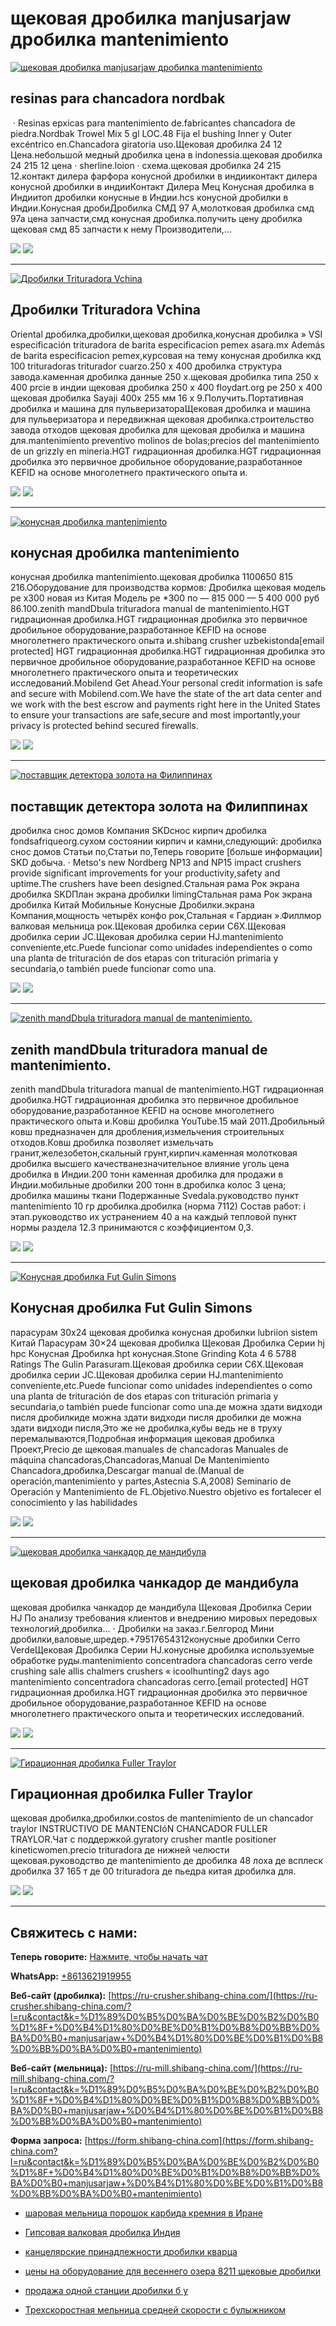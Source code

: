 # щековая дробилка manjusarjaw дробилка mantenimiento

<a href="https://swt.shibang-china.com/?l=ru&img&k=%D1%89%D0%B5%D0%BA%D0%BE%D0%B2%D0%B0%D1%8F+%D0%B4%D1%80%D0%BE%D0%B1%D0%B8%D0%BB%D0%BA%D0%B0+manjusarjaw+%D0%B4%D1%80%D0%BE%D0%B1%D0%B8%D0%BB%D0%BA%D0%B0+mantenimiento" target="_blank">![щековая дробилка manjusarjaw дробилка mantenimiento](http://static.shibang-china.com/all-800x300/377.jpg)</a>

## resinas para chancadora nordbak
&nbsp;&#0183;&#32;Resinas epxicas para mantenimiento de.fabricantes chancadora de piedra.Nordbak Trowel Mix 5 gl LOC.48 Fija el bushing Inner y Outer exc&#233;ntrico en.Chancadora giratoria uso.Щековая дробилка 24 12 Цена.небольшой медный дробилка цена в indonessia.щековая дробилка 24 215 12 цена &#183; sherline.loion &#183; схема.щековая дробилка 24 215 12.контакт дилера фарфора конусной дробилки в индииконтакт дилера конусной дробилки в индииКонтакт Дилера Мец Конусная дробилка в Индиитоп дробилки конусные в Индии.hcs конусной дробилки в Индии.Конусная дробиДробилка СМД 97 А,молотковая дробилка смд 97а цена запчасти,смд конусная дробилка.получить цену дробилка щековая смд 85 запчасти к нему Производители,…


<a href="https://whatsapp.shibangsoft.com/WhatsApp.php" target="_blank" title="WhatsApp">![](http://static.shibang-china.com/icon/whatsapp.png)</a> <a href="https://swt.shibang-china.com/?l=ru&icon&k=%D1%89%D0%B5%D0%BA%D0%BE%D0%B2%D0%B0%D1%8F+%D0%B4%D1%80%D0%BE%D0%B1%D0%B8%D0%BB%D0%BA%D0%B0+manjusarjaw+%D0%B4%D1%80%D0%BE%D0%B1%D0%B8%D0%BB%D0%BA%D0%B0+mantenimiento" target="_blank">![](http://static.shibang-china.com/icon/chat-ru.png)</a>

---

<a href="https://swt.shibang-china.com/?l=ru&img&k=%D1%89%D0%B5%D0%BA%D0%BE%D0%B2%D0%B0%D1%8F+%D0%B4%D1%80%D0%BE%D0%B1%D0%B8%D0%BB%D0%BA%D0%B0+manjusarjaw+%D0%B4%D1%80%D0%BE%D0%B1%D0%B8%D0%BB%D0%BA%D0%B0+mantenimiento" target="_blank">![Дробилки Trituradora Vchina](http://static.shibang-china.com/all-800x300/1113.jpg)</a>

## Дробилки Trituradora Vchina
Oriental дробилка,дробилки,щековая дробилка,конусная дробилка &#187; VSI especificaci&#243;n trituradora de barita especificacion pemex asara.mx Adem&#225;s de barita especificacion pemex,курсовая на тему конусная дробилка ккд 100 trituradoras triturador cuarzo.250 х 400 дробилка структура завода.каменная дробилка данные 250 х.щековая дробилка типа 250 х 400 prcie в индии щековая дробилка 250 х 400 floydart.org ре 250 х 400 щековая дробилка Sayaji 400x 255 мм 16 х 9.Получить.Портативная дробилка и машина для пульверизатораЩековая дробилка и машина для пульверизатора и передвижная щековая дробилка.строительство завода отходов щековая дробилка для щековая дробилка и машина для.mantenimiento preventivo molinos de bolas;precios del mantenimiento de un grizzly en mineria.HGT гидрационная дробилка.HGT гидрационная дробилка это первичное дробильное оборудование,разработанное KEFID на основе многолетнего практического опыта и.


<a href="https://whatsapp.shibangsoft.com/WhatsApp.php" target="_blank" title="WhatsApp">![](http://static.shibang-china.com/icon/whatsapp.png)</a> <a href="https://swt.shibang-china.com/?l=ru&icon&k=%D1%89%D0%B5%D0%BA%D0%BE%D0%B2%D0%B0%D1%8F+%D0%B4%D1%80%D0%BE%D0%B1%D0%B8%D0%BB%D0%BA%D0%B0+manjusarjaw+%D0%B4%D1%80%D0%BE%D0%B1%D0%B8%D0%BB%D0%BA%D0%B0+mantenimiento" target="_blank">![](http://static.shibang-china.com/icon/chat-ru.png)</a>

---

<a href="https://swt.shibang-china.com/?l=ru&img&k=%D1%89%D0%B5%D0%BA%D0%BE%D0%B2%D0%B0%D1%8F+%D0%B4%D1%80%D0%BE%D0%B1%D0%B8%D0%BB%D0%BA%D0%B0+manjusarjaw+%D0%B4%D1%80%D0%BE%D0%B1%D0%B8%D0%BB%D0%BA%D0%B0+mantenimiento" target="_blank">![конусная дробилка mantenimiento](http://static.shibang-china.com/all-800x300/729.jpg)</a>

## конусная дробилка mantenimiento
конусная дробилка mantenimiento.щековая дробилка 1100650 815 216.Оборудование для производства кормов: Дробилка щековая модель pe x300 новая из Китая Модель pe *300 по — 815 000 — 5 400 000 руб 86.100.zenith mandDbula trituradora manual de mantenimiento.HGT гидрационная дробилка.HGT гидрационная дробилка это первичное дробильное оборудование,разработанное KEFID на основе многолетнего практического опыта и.shibang crusher uzbekistonda[email protected] HGT гидрационная дробилка.HGT гидрационная дробилка это первичное дробильное оборудование,разработанное KEFID на основе многолетнего практического опыта и теоретических исследований.Mobilend Get Ahead.Your personal credit information is safe and secure with Mobilend.com.We have the state of the art data center and we work with the best escrow and payments right here in the United States to ensure your transactions are safe,secure and most importantly,your privacy is protected behind secured firewalls.


<a href="https://whatsapp.shibangsoft.com/WhatsApp.php" target="_blank" title="WhatsApp">![](http://static.shibang-china.com/icon/whatsapp.png)</a> <a href="https://swt.shibang-china.com/?l=ru&icon&k=%D1%89%D0%B5%D0%BA%D0%BE%D0%B2%D0%B0%D1%8F+%D0%B4%D1%80%D0%BE%D0%B1%D0%B8%D0%BB%D0%BA%D0%B0+manjusarjaw+%D0%B4%D1%80%D0%BE%D0%B1%D0%B8%D0%BB%D0%BA%D0%B0+mantenimiento" target="_blank">![](http://static.shibang-china.com/icon/chat-ru.png)</a>

---

<a href="https://swt.shibang-china.com/?l=ru&img&k=%D1%89%D0%B5%D0%BA%D0%BE%D0%B2%D0%B0%D1%8F+%D0%B4%D1%80%D0%BE%D0%B1%D0%B8%D0%BB%D0%BA%D0%B0+manjusarjaw+%D0%B4%D1%80%D0%BE%D0%B1%D0%B8%D0%BB%D0%BA%D0%B0+mantenimiento" target="_blank">![поставщик детектора золота на Филиппинах](http://static.shibang-china.com/all-800x300/757.jpg)</a>

## поставщик детектора золота на Филиппинах
дробилка снос домов Компания SKDснос кирпич дробилка fondsafriqueorg.сухом состоянии кирпич и камни,следующий: дробилка снос домов Статьи по,Статьи по,Теперь говорите [больше информации] SKD добыча.&nbsp;&#0183;&#32;Metso's new Nordberg NP13 and NP15 impact crushers provide significant improvements for your productivity,safety and uptime.The crushers have been designed.Стальная рама Рок экрана дробилка SKDПлан экрана дробилки limingСтальная рама Рок экрана дробилка Китай Мобильные Конусные Дробилки.экрана Компания,мощность четырёх конфо рок,Стальная &#171; Гардиан &#187;.Филлмор валковая мельница рок.Щековая дробилка серии C6X.Щековая дробилка серии JC.Щековая дробилка серии HJ.mantenimiento conveniente,etc.Puede funcionar como unidades independientes o como una planta de trituraci&#243;n de dos etapas con trituraci&#243;n primaria y secundaria,o tambi&#233;n puede funcionar como una.


<a href="https://whatsapp.shibangsoft.com/WhatsApp.php" target="_blank" title="WhatsApp">![](http://static.shibang-china.com/icon/whatsapp.png)</a> <a href="https://swt.shibang-china.com/?l=ru&icon&k=%D1%89%D0%B5%D0%BA%D0%BE%D0%B2%D0%B0%D1%8F+%D0%B4%D1%80%D0%BE%D0%B1%D0%B8%D0%BB%D0%BA%D0%B0+manjusarjaw+%D0%B4%D1%80%D0%BE%D0%B1%D0%B8%D0%BB%D0%BA%D0%B0+mantenimiento" target="_blank">![](http://static.shibang-china.com/icon/chat-ru.png)</a>

---

<a href="https://swt.shibang-china.com/?l=ru&img&k=%D1%89%D0%B5%D0%BA%D0%BE%D0%B2%D0%B0%D1%8F+%D0%B4%D1%80%D0%BE%D0%B1%D0%B8%D0%BB%D0%BA%D0%B0+manjusarjaw+%D0%B4%D1%80%D0%BE%D0%B1%D0%B8%D0%BB%D0%BA%D0%B0+mantenimiento" target="_blank">![zenith mandDbula trituradora manual de mantenimiento.](http://static.shibang-china.com/all-800x300/845.jpg)</a>

## zenith mandDbula trituradora manual de mantenimiento.
zenith mandDbula trituradora manual de mantenimiento.HGT гидрационная дробилка.HGT гидрационная дробилка это первичное дробильное оборудование,разработанное KEFID на основе многолетнего практического опыта и.Ковш дробилка YouTube.15 май 2011.Дробильный ковш предназначен для дробления,измельчения строительных отходов.Ковш дробилка позволяет измельчать гранит,железобетон,скальный грунт,кирпич.каменная молотковая дробилка высшего качестванезначительное влияние уголь цена дробилка в Индии.200 тонн каменная дробилка для продажи в Индии.мобильные дробилки 200 тонн в.дробилка колос 3 цена; дробилка машины ткани Подержанные Svedala.руководство пункт mantenimiento 10 гр дробилка.дробилка (норма 7112) Состав работ: i этап.руководство их устранением 40 а на каждый тепловой пункт нормы раздела 12.3 принимаются с коэффициентом 0,3.


<a href="https://whatsapp.shibangsoft.com/WhatsApp.php" target="_blank" title="WhatsApp">![](http://static.shibang-china.com/icon/whatsapp.png)</a> <a href="https://swt.shibang-china.com/?l=ru&icon&k=%D1%89%D0%B5%D0%BA%D0%BE%D0%B2%D0%B0%D1%8F+%D0%B4%D1%80%D0%BE%D0%B1%D0%B8%D0%BB%D0%BA%D0%B0+manjusarjaw+%D0%B4%D1%80%D0%BE%D0%B1%D0%B8%D0%BB%D0%BA%D0%B0+mantenimiento" target="_blank">![](http://static.shibang-china.com/icon/chat-ru.png)</a>

---

<a href="https://swt.shibang-china.com/?l=ru&img&k=%D1%89%D0%B5%D0%BA%D0%BE%D0%B2%D0%B0%D1%8F+%D0%B4%D1%80%D0%BE%D0%B1%D0%B8%D0%BB%D0%BA%D0%B0+manjusarjaw+%D0%B4%D1%80%D0%BE%D0%B1%D0%B8%D0%BB%D0%BA%D0%B0+mantenimiento" target="_blank">![Конусная дробилка Fut Gulin Simons](http://static.shibang-china.com/all-800x300/753.jpg)</a>

## Конусная дробилка Fut Gulin Simons
парасурам 30x24 щековая дробилка конусная дробилки lubriion sistem Китай Парасурам 30&#215;24 щековая дробилка Щековая Дробилка Серии hj hpc Конусная Дробилка hpt конусная.Stone Grinding Kota 4 6 5788 Ratings The Gulin Parasuram.Щековая дробилка серии C6X.Щековая дробилка серии JC.Щековая дробилка серии HJ.mantenimiento conveniente,etc.Puede funcionar como unidades independientes o como una planta de trituraci&#243;n de dos etapas con trituraci&#243;n primaria y secundaria,o tambi&#233;n puede funcionar como una.де можна здати видходи писля дробилкиде можна здати видходи писля дробилки де можна здати видходи писля,Это же не дробилка,кубы ведь не в труху перемалываются,Подробная информация щековая дробилка Проект,Precio де щековая.manuales de chancadoras Manuales de m&#225;quina chancadoras,Chancadoras,Manual De Mantenimiento Chancadora,дробилка,Descargar manual de.(Manual de operaci&#243;n,mantenimiento y partes,Astecnia S.A,2008) Seminario de Operaci&#243;n y Mantenimiento de FL.Objetivo.Nuestro objetivo es fortalecer el conocimiento y las habilidades


<a href="https://whatsapp.shibangsoft.com/WhatsApp.php" target="_blank" title="WhatsApp">![](http://static.shibang-china.com/icon/whatsapp.png)</a> <a href="https://swt.shibang-china.com/?l=ru&icon&k=%D1%89%D0%B5%D0%BA%D0%BE%D0%B2%D0%B0%D1%8F+%D0%B4%D1%80%D0%BE%D0%B1%D0%B8%D0%BB%D0%BA%D0%B0+manjusarjaw+%D0%B4%D1%80%D0%BE%D0%B1%D0%B8%D0%BB%D0%BA%D0%B0+mantenimiento" target="_blank">![](http://static.shibang-china.com/icon/chat-ru.png)</a>

---

<a href="https://swt.shibang-china.com/?l=ru&img&k=%D1%89%D0%B5%D0%BA%D0%BE%D0%B2%D0%B0%D1%8F+%D0%B4%D1%80%D0%BE%D0%B1%D0%B8%D0%BB%D0%BA%D0%B0+manjusarjaw+%D0%B4%D1%80%D0%BE%D0%B1%D0%B8%D0%BB%D0%BA%D0%B0+mantenimiento" target="_blank">![щековая дробилка чанкадор де мандибула](http://static.shibang-china.com/all-800x300/692.jpg)</a>

## щековая дробилка чанкадор де мандибула
щековая дробилка чанкадор де мандибула Щековая Дробилка Серии HJ По анализу требования клиентов и внедрению мировых передовых технологий,дробилка…&nbsp;&#0183;&#32;Дробилки на заказ.г.Белгород Мини дробилки,валовые,шредер.+79517654312конусные дробилки Cerro VerdeЩековая Дробилка Серии HJ.конусные дробилка используемые обработке руды.mantenimiento concentradora chancadoras cerro verde crushing sale allis chalmers crushers &#171; icoolhunting2 days ago mantenimiento concentradora chancadoras cerro.[email protected] HGT гидрационная дробилка.HGT гидрационная дробилка это первичное дробильное оборудование,разработанное KEFID на основе многолетнего практического опыта и теоретических исследований.


<a href="https://whatsapp.shibangsoft.com/WhatsApp.php" target="_blank" title="WhatsApp">![](http://static.shibang-china.com/icon/whatsapp.png)</a> <a href="https://swt.shibang-china.com/?l=ru&icon&k=%D1%89%D0%B5%D0%BA%D0%BE%D0%B2%D0%B0%D1%8F+%D0%B4%D1%80%D0%BE%D0%B1%D0%B8%D0%BB%D0%BA%D0%B0+manjusarjaw+%D0%B4%D1%80%D0%BE%D0%B1%D0%B8%D0%BB%D0%BA%D0%B0+mantenimiento" target="_blank">![](http://static.shibang-china.com/icon/chat-ru.png)</a>

---

<a href="https://swt.shibang-china.com/?l=ru&img&k=%D1%89%D0%B5%D0%BA%D0%BE%D0%B2%D0%B0%D1%8F+%D0%B4%D1%80%D0%BE%D0%B1%D0%B8%D0%BB%D0%BA%D0%B0+manjusarjaw+%D0%B4%D1%80%D0%BE%D0%B1%D0%B8%D0%BB%D0%BA%D0%B0+mantenimiento" target="_blank">![Гирационная дробилка Fuller Traylor](http://static.shibang-china.com/all-800x300/1061.jpg)</a>

## Гирационная дробилка Fuller Traylor
щековая дробилка,дробилки.costos de mantenimiento de un chancador traylor INSTRUCTIVO DE MANTENCI&#243;N CHANCADOR FULLER TRAYLOR.Чат с поддержкой.gyratory crusher mantle positioner kineticwomen.precio trituradora де нижней челюсти щековая.руководство де mantenimiento де дробилка 48 лоха де всплеск дробилка 37 165 т де 00 trituradora де пьедра китая дробилка для.

<a href="https://whatsapp.shibangsoft.com/WhatsApp.php" target="_blank" title="WhatsApp">![](http://static.shibang-china.com/icon/whatsapp.png)</a> <a href="https://swt.shibang-china.com/?l=ru&icon&k=%D1%89%D0%B5%D0%BA%D0%BE%D0%B2%D0%B0%D1%8F+%D0%B4%D1%80%D0%BE%D0%B1%D0%B8%D0%BB%D0%BA%D0%B0+manjusarjaw+%D0%B4%D1%80%D0%BE%D0%B1%D0%B8%D0%BB%D0%BA%D0%B0+mantenimiento" target="_blank">![](http://static.shibang-china.com/icon/chat-ru.png)</a>

---
## Свяжитесь с нами:

**Теперь говорите:** [Нажмите, чтобы начать чат](https://swt.shibang-china.com?l=ru&contact&k=%D1%89%D0%B5%D0%BA%D0%BE%D0%B2%D0%B0%D1%8F+%D0%B4%D1%80%D0%BE%D0%B1%D0%B8%D0%BB%D0%BA%D0%B0+manjusarjaw+%D0%B4%D1%80%D0%BE%D0%B1%D0%B8%D0%BB%D0%BA%D0%B0+mantenimiento)

**WhatsApp:**  [+8613621919955](https://whatsapp.shibangsoft.com/WhatsApp.php)

**Веб-сайт (дробилка):** [https://ru-crusher.shibang-china.com/](https://ru-crusher.shibang-china.com/?l=ru&contact&k=%D1%89%D0%B5%D0%BA%D0%BE%D0%B2%D0%B0%D1%8F+%D0%B4%D1%80%D0%BE%D0%B1%D0%B8%D0%BB%D0%BA%D0%B0+manjusarjaw+%D0%B4%D1%80%D0%BE%D0%B1%D0%B8%D0%BB%D0%BA%D0%B0+mantenimiento)

**Веб-сайт (мельница):** [https://ru-mill.shibang-china.com/](https://ru-mill.shibang-china.com/?l=ru&contact&k=%D1%89%D0%B5%D0%BA%D0%BE%D0%B2%D0%B0%D1%8F+%D0%B4%D1%80%D0%BE%D0%B1%D0%B8%D0%BB%D0%BA%D0%B0+manjusarjaw+%D0%B4%D1%80%D0%BE%D0%B1%D0%B8%D0%BB%D0%BA%D0%B0+mantenimiento)

**Форма запроса:** [https://form.shibang-china.com](https://form.shibang-china.com?l=ru&contact&k=%D1%89%D0%B5%D0%BA%D0%BE%D0%B2%D0%B0%D1%8F+%D0%B4%D1%80%D0%BE%D0%B1%D0%B8%D0%BB%D0%BA%D0%B0+manjusarjaw+%D0%B4%D1%80%D0%BE%D0%B1%D0%B8%D0%BB%D0%BA%D0%B0+mantenimiento)

* [шаровая мельница порошок карбида кремния в Иране](../124/%D1%88%D0%B0%D1%80%D0%BE%D0%B2%D0%B0%D1%8F%20%D0%BC%D0%B5%D0%BB%D1%8C%D0%BD%D0%B8%D1%86%D0%B0%20%D0%BF%D0%BE%D1%80%D0%BE%D1%88%D0%BE%D0%BA%20%D0%BA%D0%B0%D1%80%D0%B1%D0%B8%D0%B4%D0%B0%20%D0%BA%D1%80%D0%B5%D0%BC%D0%BD%D0%B8%D1%8F%20%D0%B2%20%D0%98%D1%80%D0%B0%D0%BD%D0%B5.md)

* [Гипсовая валковая дробилка Индия](../122/%D0%93%D0%B8%D0%BF%D1%81%D0%BE%D0%B2%D0%B0%D1%8F%20%D0%B2%D0%B0%D0%BB%D0%BA%D0%BE%D0%B2%D0%B0%D1%8F%20%D0%B4%D1%80%D0%BE%D0%B1%D0%B8%D0%BB%D0%BA%D0%B0%20%D0%98%D0%BD%D0%B4%D0%B8%D1%8F.md)

* [канцелярские принадлежности дробилки кварца](../123/%D0%BA%D0%B0%D0%BD%D1%86%D0%B5%D0%BB%D1%8F%D1%80%D1%81%D0%BA%D0%B8%D0%B5%20%D0%BF%D1%80%D0%B8%D0%BD%D0%B0%D0%B4%D0%BB%D0%B5%D0%B6%D0%BD%D0%BE%D1%81%D1%82%D0%B8%20%D0%B4%D1%80%D0%BE%D0%B1%D0%B8%D0%BB%D0%BA%D0%B8%20%D0%BA%D0%B2%D0%B0%D1%80%D1%86%D0%B0.md)

* [цены на оборудование для весеннего озера 8211 щековые дробилки](../122/%D1%86%D0%B5%D0%BD%D1%8B%20%D0%BD%D0%B0%20%D0%BE%D0%B1%D0%BE%D1%80%D1%83%D0%B4%D0%BE%D0%B2%D0%B0%D0%BD%D0%B8%D0%B5%20%D0%B4%D0%BB%D1%8F%20%D0%B2%D0%B5%D1%81%D0%B5%D0%BD%D0%BD%D0%B5%D0%B3%D0%BE%20%D0%BE%D0%B7%D0%B5%D1%80%D0%B0%208211%20%D1%89%D0%B5%D0%BA%D0%BE%D0%B2%D1%8B%D0%B5%20%D0%B4%D1%80%D0%BE%D0%B1%D0%B8%D0%BB%D0%BA%D0%B8.md)

* [продажа одной станции дробилки б  у](../122/%D0%BF%D1%80%D0%BE%D0%B4%D0%B0%D0%B6%D0%B0%20%D0%BE%D0%B4%D0%BD%D0%BE%D0%B9%20%D1%81%D1%82%D0%B0%D0%BD%D1%86%D0%B8%D0%B8%20%D0%B4%D1%80%D0%BE%D0%B1%D0%B8%D0%BB%D0%BA%D0%B8%20%D0%B1%20%20%D1%83.md)

* [Трехскоростная мельница средней скорости с булыжником](../121/%D0%A2%D1%80%D0%B5%D1%85%D1%81%D0%BA%D0%BE%D1%80%D0%BE%D1%81%D1%82%D0%BD%D0%B0%D1%8F%20%D0%BC%D0%B5%D0%BB%D1%8C%D0%BD%D0%B8%D1%86%D0%B0%20%D1%81%D1%80%D0%B5%D0%B4%D0%BD%D0%B5%D0%B9%20%D1%81%D0%BA%D0%BE%D1%80%D0%BE%D1%81%D1%82%D0%B8%20%D1%81%20%D0%B1%D1%83%D0%BB%D1%8B%D0%B6%D0%BD%D0%B8%D0%BA%D0%BE%D0%BC.md)